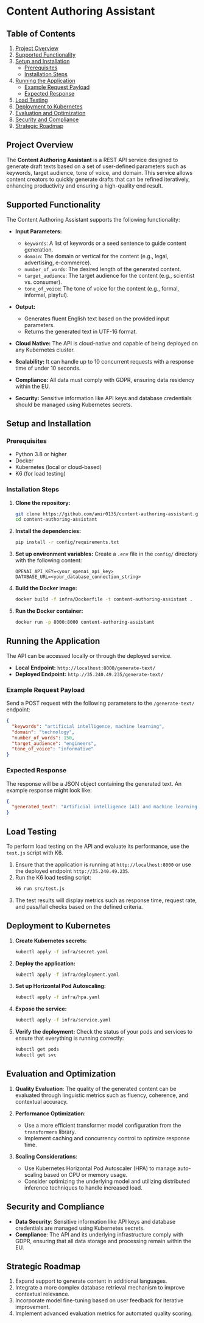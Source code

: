 # Content Authoring Assistant

## Table of Contents
1. [Project Overview](#project-overview)
2. [Supported Functionality](#supported-functionality)
3. [Setup and Installation](#setup-and-installation)
   - [Prerequisites](#prerequisites)
   - [Installation Steps](#installation-steps)
4. [Running the Application](#running-the-application)
   - [Example Request Payload](#example-request-payload)
   - [Expected Response](#expected-response)
5. [Load Testing](#load-testing)
6. [Deployment to Kubernetes](#deployment-to-kubernetes)
7. [Evaluation and Optimization](#evaluation-and-optimization)
8. [Security and Compliance](#security-and-compliance)
9. [Strategic Roadmap](#strategic-roadmap)


## Project Overview
The **Content Authoring Assistant** is a REST API service designed to generate draft texts based on a set of user-defined parameters such as keywords, target audience, tone of voice, and domain. This service allows content creators to quickly generate drafts that can be refined iteratively, enhancing productivity and ensuring a high-quality end result.

## Supported Functionality
The Content Authoring Assistant supports the following functionality:
- **Input Parameters:**
  - `keywords`: A list of keywords or a seed sentence to guide content generation.
  - `domain`: The domain or vertical for the content (e.g., legal, advertising, e-commerce).
  - `number_of_words`: The desired length of the generated content.
  - `target_audience`: The target audience for the content (e.g., scientist vs. consumer).
  - `tone_of_voice`: The tone of voice for the content (e.g., formal, informal, playful).

- **Output:**
  - Generates fluent English text based on the provided input parameters.
  - Returns the generated text in UTF-16 format.

- **Cloud Native:** The API is cloud-native and capable of being deployed on any Kubernetes cluster.
- **Scalability:** It can handle up to 10 concurrent requests with a response time of under 10 seconds.
- **Compliance:** All data must comply with GDPR, ensuring data residency within the EU.
- **Security:** Sensitive information like API keys and database credentials should be managed using Kubernetes secrets.

## Setup and Installation

### Prerequisites
- Python 3.8 or higher
- Docker
- Kubernetes (local or cloud-based)
- K6 (for load testing)

### Installation Steps
1. **Clone the repository:**
    ```bash
    git clone https://github.com/amir0135/content-authoring-assistant.git
    cd content-authoring-assistant
    ```

2. **Install the dependencies:**
    ```bash
    pip install -r config/requirements.txt
    ```

3. **Set up environment variables:**
   Create a `.env` file in the `config/` directory with the following content:
    ```
    OPENAI_API_KEY=<your_openai_api_key>
    DATABASE_URL=<your_database_connection_string>
    ```

4. **Build the Docker image:**
    ```bash
    docker build -f infra/Dockerfile -t content-authoring-assistant .
    ```

5. **Run the Docker container:**
    ```bash
    docker run -p 8000:8000 content-authoring-assistant
    ```

## Running the Application
The API can be accessed locally or through the deployed service.

- **Local Endpoint:** `http://localhost:8000/generate-text/`
- **Deployed Endpoint:** `http://35.240.49.235/generate-text/`

### Example Request Payload
Send a POST request with the following parameters to the `/generate-text/` endpoint:

```json
{
  "keywords": "artificial intelligence, machine learning",
  "domain": "technology",
  "number_of_words": 150,
  "target_audience": "engineers",
  "tone_of_voice": "informative"
}
```

### Expected Response
The response will be a JSON object containing the generated text. An example response might look like:

```json
{
  "generated_text": "Artificial intelligence (AI) and machine learning (ML) have revolutionized the field of technology, providing innovative solutions to complex problems..."
}
```

## Load Testing
To perform load testing on the API and evaluate its performance, use the `test.js` script with K6.

1. Ensure that the application is running at `http://localhost:8000` or use the deployed endpoint `http://35.240.49.235`.
2. Run the K6 load testing script:
    ```bash
    k6 run src/test.js
    ```
3. The test results will display metrics such as response time, request rate, and pass/fail checks based on the defined criteria.

## Deployment to Kubernetes

1. **Create Kubernetes secrets:**
    ```bash
    kubectl apply -f infra/secret.yaml
    ```

2. **Deploy the application:**
    ```bash
    kubectl apply -f infra/deployment.yaml
    ```

3. **Set up Horizontal Pod Autoscaling:**
    ```bash
    kubectl apply -f infra/hpa.yaml
    ```

4. **Expose the service:**
    ```bash
    kubectl apply -f infra/service.yaml
    ```

5. **Verify the deployment:**
    Check the status of your pods and services to ensure that everything is running correctly:
    ```bash
    kubectl get pods
    kubectl get svc
    ```

## Evaluation and Optimization

1. **Quality Evaluation**: The quality of the generated content can be evaluated through linguistic metrics such as fluency, coherence, and contextual accuracy.

2. **Performance Optimization**:
   - Use a more efficient transformer model configuration from the `transformers` library.
   - Implement caching and concurrency control to optimize response time.

3. **Scaling Considerations**: 
   - Use Kubernetes Horizontal Pod Autoscaler (HPA) to manage auto-scaling based on CPU or memory usage.
   - Consider optimizing the underlying model and utilizing distributed inference techniques to handle increased load.

## Security and Compliance
- **Data Security**: Sensitive information like API keys and database credentials are managed using Kubernetes secrets.
- **Compliance**: The API and its underlying infrastructure comply with GDPR, ensuring that all data storage and processing remain within the EU.

## Strategic Roadmap
1. Expand support to generate content in additional languages.
2. Integrate a more complex database retrieval mechanism to improve contextual relevance.
3. Incorporate model fine-tuning based on user feedback for iterative improvement.
4. Implement advanced evaluation metrics for automated quality scoring.

